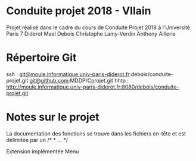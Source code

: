 # Conduite projet 2018 - VIlain
Projet réalisé dans le cadre du cours de Conduite Projet 2018 à l'Université Paris 7 Diderot
Mael Debois
Christophe Lamy-Verdin
Anthony Aillerie

# Répertoire Git
ssh :	git@moule.informatique.univ-paris-diderot.fr:debois/conduite-projet.git
	git@github.com:MDDP/Cprojet.git
hhtp :	http://moule.informatique.univ-paris-diderot.fr:8080/debois/conduite-projet.git

# Notes sur le projet
La documentation des fonctions se trouve dans les fichiers en-tête et est délimitée par un
/*
 \* ...
 */
 
Extension implémentée
	Menu
